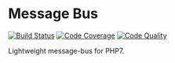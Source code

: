 # Message Bus

[![Build Status](https://scrutinizer-ci.com/g/daikon-cqrs/message-bus/badges/build.png?b=master)](https://scrutinizer-ci.com/g/daikon-cqrs/message-bus/build-status/master)
[![Code Coverage](https://scrutinizer-ci.com/g/daikon-cqrs/message-bus/badges/coverage.png?b=master)](https://scrutinizer-ci.com/g/daikon-cqrs/message-bus/?branch=master)
[![Code Quality](https://scrutinizer-ci.com/g/daikon-cqrs/message-bus/badges/quality-score.png?b=master)](https://scrutinizer-ci.com/g/daikon-cqrs/message-bus/?branch=master)

Lightweight message-bus for PHP7.
